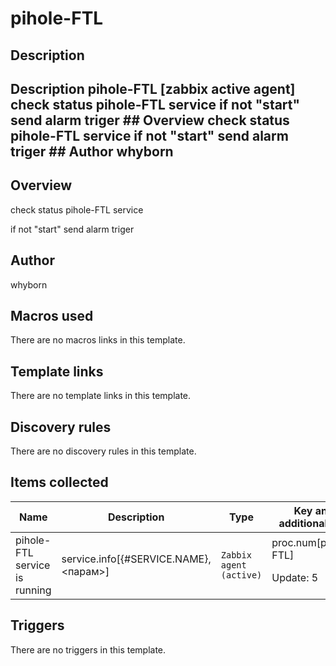 # pihole-FTL

## Description

## Description pihole-FTL [zabbix active agent] check status pihole-FTL service if not "start" send alarm triger ## Overview check status pihole-FTL service if not "start" send alarm triger ## Author whyborn 

## Overview

check status pihole-FTL service


if not "start" send alarm triger



## Author

whyborn

## Macros used

There are no macros links in this template.

## Template links

There are no template links in this template.

## Discovery rules

There are no discovery rules in this template.

## Items collected

|Name|Description|Type|Key and additional info|
|----|-----------|----|----|
|pihole-FTL service is running|<p>service.info[{#SERVICE.NAME},<парам>]</p>|`Zabbix agent (active)`|proc.num[pihole-FTL]<p>Update: 5</p>|
## Triggers

There are no triggers in this template.

